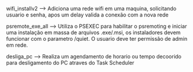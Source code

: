 wifi_installv2 --> Adiciona uma rede wifi em uma maquina, solicitando usuario e senha, apos um delay valida a conexão com a nova rede 

psremote_exe_all --> Utiliza o PSEXEC para habilitar o psremoting e iniciar uma instalação em massa de arquivos .exe/.msi, os instaladores devem funcionar com o parametro /quiet. O usuario deve ter permissão de admin em rede.

desliga_pc --> Realiza um agendamento de horario ou tempo decoorido para desligamento do PC atraves do Task Scheduler

